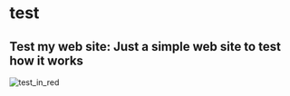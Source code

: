 # test
## Test my web site: Just a simple web site to test how it works
![test_in_red](https://user-images.githubusercontent.com/89350399/169655110-03bf38e9-e534-4778-ba3a-3e8a28a72606.jpg)
